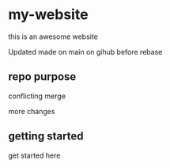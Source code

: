 # my-website
this is an awesome website

Updated made on main on gihub before rebase

## repo purpose

conflicting merge

more changes

## getting started

get started here
